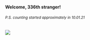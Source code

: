 #### Welcome, 336th stranger!

###### <sup>P.S. counting started approximately in 10.01.21</sup>

<img src="https://kraftwerk28.pp.ua/vcnt.png"></img>
